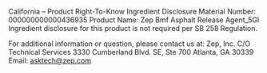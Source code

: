  
 
 
California – Product Right-To-Know Ingredient Disclosure 
Material Number: 000000000000436935 
Product Name: Zep Bmf Asphalt Release Agent_5Gl 
Ingredient disclosure for this product is not required per SB 258 Regulation. 
 
For additional information or question, please contact us at: 
Zep, Inc. 
C/O Technical Services 
3330 Cumberland Blvd. SE, Ste 700 
Atlanta, GA 30339 
Email: asktech@zep.com 
 
 
 
 
